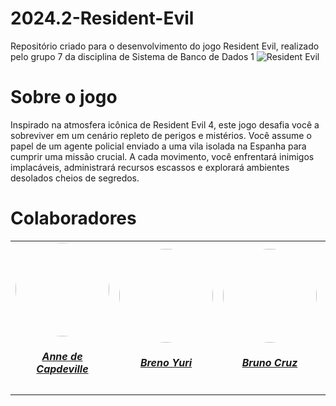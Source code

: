 # 2024.2-Resident-Evil
Repositório criado para o desenvolvimento do jogo Resident Evil, realizado pelo grupo 7 da disciplina de Sistema de Banco de Dados 1
![Resident Evil](../assets/resident_evil.png)

# Sobre o jogo
Inspirado na atmosfera icônica de Resident Evil 4, este jogo desafia você a sobreviver em um cenário repleto de perigos e mistérios. Você assume o papel de um agente policial enviado a uma vila isolada na Espanha para cumprir uma missão crucial. A cada movimento, você enfrentará inimigos implacáveis, administrará recursos escassos e explorará ambientes desolados cheios de segredos.

# Colaboradores
<center>
<table style="margin-left: auto; margin-right: auto;">
    <tr>
        <td align="center">
            <a href="https://github.com/nanecapde">
                <img style="border-radius: 50%;" src="https://avatars.githubusercontent.com/u/122893055?v=4" width="150px;"/>
                <h5 class="text-center">Anne de Capdeville</h5>
            </a>
        </td>
        <td align="center">
            <a href="https://github.com/YuriBre">
                <img style="border-radius: 50%;" src="https://avatars.githubusercontent.com/u/87884030?v=4" width="150px;"/>
                <h5 class="text-center">Breno Yuri</h5>
            </a>
        </td>
        <td align="center">
            <a href="https://github.com/Brunocrzz">
                <img style="border-radius: 50%;" src="https://avatars.githubusercontent.com/u/122310754?v=4" width="150px;"/>
                <h5 class="text-center">Bruno Cruz</h5>
            </a>
        </td>
        <td align="center">
            <a href="https://github.com/Jose1277">
                <img style="border-radius: 50%;" src="https://avatars.githubusercontent.com/u/132015244?v=4" width="150px;"/>
                <h5 class="text-center">Jose Felipe Duarte Guedes de Oliveira</h5>
            </a>
        </td>
        </td>
        <td align="center">
            <a href="https://github.com/Pabloo8">
                <img style="border-radius: 50%;" src="https://avatars.githubusercontent.com/u/121682371?v=4" width="150px;"/>
                <h5 class="text-center">Pablo Cunha de Jesus</h5>
            </a>
        </td>

</table>
</center>
